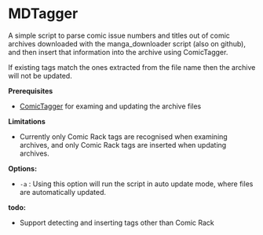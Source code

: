 MDTagger
========

A simple script to parse comic issue numbers and titles out of comic archives downloaded with the manga_downloader script (also on github), and then insert that information into the archive using ComicTagger.

If existing tags match the ones extracted from the file name then the archive will not be updated.

**Prerequisites**

* [ComicTagger](https://code.google.com/p/comictagger/ "Comic Tagger") for examing and updating the archive files

**Limitations**

* Currently only Comic Rack tags are recognised when examining archives, and only Comic Rack tags are inserted when updating archives.

**Options:**

* `-a` : Using this option will run the script in auto update mode, where files are automatically updated.

**todo:**

* Support detecting and inserting tags other than Comic Rack 
